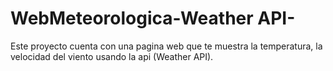 # WebMeteorologica-Weather API-
 Este proyecto cuenta con una pagina web que te muestra la temperatura, la velocidad del viento  usando la api (Weather API).
